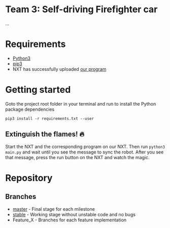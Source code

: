 # Team 3: Self-driving Firefighter car
...

# Requirements
- [Python3](https://wiki.python.org/moin/BeginnersGuide/Download)
- [pip3](https://pip.pypa.io/en/stable/installing/)
- NXT has successfully uploaded [our program](https://gitlab.tubit.tu-berlin.de/m.leibner/EES-Project)

# Getting started
Goto the project root folder in your terminal and run to install the Python package dependencies 
```shell
pip3 install -r requirements.txt --user
```

## Extinguish the flames! 🔥
Start the NXT and the corresponding program on our NXT. Then run `python3 main.py` and wait until you see the message to sync the robot. After you see that message, press the run button on the NXT and watch the magic.

# Repository
## Branches
- [master](https://gitlab.tubit.tu-berlin.de/zant23/EES-Project_Server/tree/master) - Final stage for each milestone
- [stable](https://gitlab.tubit.tu-berlin.de/zant23/EES-Project_Server/tree/stable) - Working stage without unstable code and no bugs
- Feature_X - Branches for each feature implementation

<!---
# Webcam - Dimensions (delayed / discontinued)
Roughly maximum 3,02m x 1,70m of real ground surface capture with straight top-down view.
-->